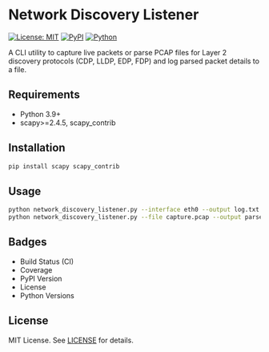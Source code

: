 # Network Discovery Listener

[![License: MIT](https://img.shields.io/badge/License-MIT-yellow.svg)](LICENSE) [![PyPI](https://img.shields.io/pypi/v/network-discovery-listener)]() [![Python](https://img.shields.io/pypi/pyversions/network-discovery-listener)]()

A CLI utility to capture live packets or parse PCAP files for Layer 2 discovery protocols (CDP, LLDP, EDP, FDP) and log parsed packet details to a file.

## Requirements
- Python 3.9+
- scapy>=2.4.5, scapy_contrib

## Installation
```bash
pip install scapy scapy_contrib
```

## Usage
```bash
python network_discovery_listener.py --interface eth0 --output log.txt --verbose --logfile runtime.log
python network_discovery_listener.py --file capture.pcap --output parsed.txt
```

## Badges
- Build Status (CI)
- Coverage
- PyPI Version
- License
- Python Versions

## License
MIT License. See [LICENSE](LICENSE) for details.
